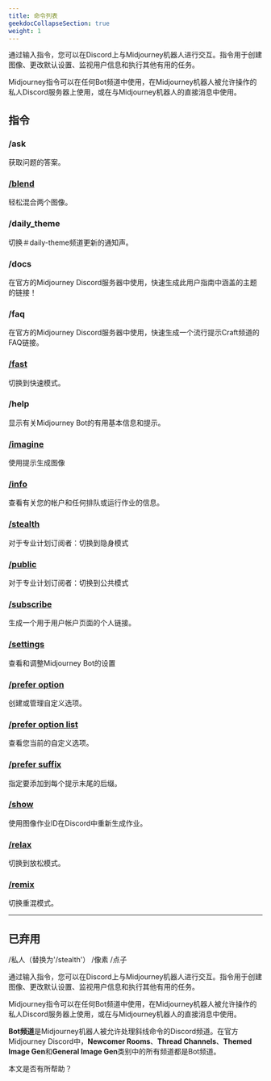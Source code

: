 ```yaml
---
title: 命令列表
geekdocCollapseSection: true
weight: 1
---
```

通过输入指令，您可以在Discord上与Midjourney机器人进行交互。指令用于创建图像、更改默认设置、监视用户信息和执行其他有用的任务。

Midjourney指令可以在任何Bot频道中使用，在Midjourney机器人被允许操作的私人Discord服务器上使用，或在与Midjourney机器人的直接消息中使用。

## 指令

### /ask

获取问题的答案。

### [/blend](https://docs.midjourney.com/blend)

轻松混合两个图像。

### /daily\_theme

切换＃daily-theme频道更新的通知声。

### /docs

在官方的Midjourney Discord服务器中使用，快速生成此用户指南中涵盖的主题的链接！

### /faq

在官方的Midjourney Discord服务器中使用，快速生成一个流行提示Craft频道的FAQ链接。

### [/fast](https://docs.midjourney.com/fast-relax)

切换到快速模式。

### /help

显示有关Midjourney Bot的有用基本信息和提示。

### [/imagine](https://docs.midjourney.com/quick-start)

使用提示生成图像

### [/info](https://docs.midjourney.com/info)

查看有关您的帐户和任何排队或运行作业的信息。

### [/stealth](https://docs.midjourney.com/stealth)

对于专业计划订阅者：切换到隐身模式

### [/public](https://docs.midjourney.com/stealth)

对于专业计划订阅者：切换到公共模式

### [/subscribe](https://docs.midjourney.com/plans)

生成一个用于用户帐户页面的个人链接。

### [/settings](https://docs.midjourney.com/settings-and-presets)

查看和调整Midjourney Bot的设置

### [/prefer option](https://docs.midjourney.com/settings-and-presets)

创建或管理自定义选项。

### [/prefer option list](https://docs.midjourney.com/settings-and-presets)

查看您当前的自定义选项。

### [/prefer suffix](https://docs.midjourney.com/settings-and-presets)

指定要添加到每个提示末尾的后缀。

### [/show](https://docs.midjourney.com/show-job)

使用图像作业ID在Discord中重新生成作业。

### [/relax](https://docs.midjourney.com/fast-relax)

切换到放松模式。

### [/remix](https://docs.midjourney.com/remix)

切换重混模式。

___

## 已弃用

/私人（替换为'/stealth'）
/像素
/点子

通过输入指令，您可以在Discord上与Midjourney机器人进行交互。指令用于创建图像、更改默认设置、监视用户信息和执行其他有用的任务。

Midjourney指令可以在任何Bot频道中使用，在Midjourney机器人被允许操作的私人Discord服务器上使用，或在与Midjourney机器人的直接消息中使用。

**Bot频道**是Midjourney机器人被允许处理斜线命令的Discord频道。在官方Midjourney Discord中，**Newcomer Rooms**、**Thread Channels**、**Themed Image Gen**和**General Image Gen**类别中的所有频道都是Bot频道。

本文是否有所帮助？